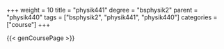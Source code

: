 +++
weight = 10
title = "physik441"
degree = "bsphysik2"
parent = "physik440"
tags = ["bsphysik2", "physik441", "physik440"]
categories = ["course"]
+++

{{< genCoursePage >}}
